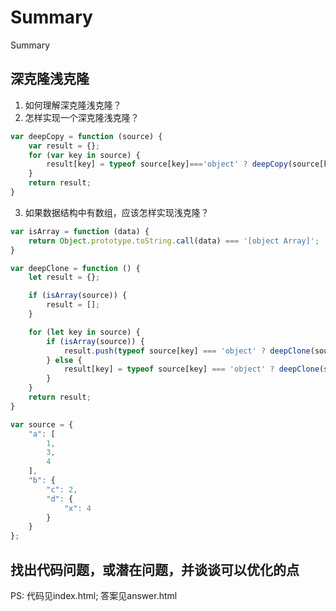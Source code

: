 # Summary
Summary

## 深克隆浅克隆
1. 如何理解深克隆浅克隆？
2. 怎样实现一个深克隆浅克隆？
```javascript
var deepCopy = function (source) { 
	var result = {};
	for (var key in source) {
		result[key] = typeof source[key]==='object' ? deepCopy(source[key]) : source[key];
	}
	return result; 
}
```

3. 如果数据结构中有数组，应该怎样实现浅克隆？

```javascript
var isArray = function (data) {
	return Object.prototype.toString.call(data) === '[object Array]';
}

var deepClone = function () {
	let result = {};

    if (isArray(source)) {
        result = [];
    }

    for (let key in source) {
        if (isArray(source)) {
            result.push(typeof source[key] === 'object' ? deepClone(source[key]) : source[key]);
        } else {
            result[key] = typeof source[key] === 'object' ? deepClone(source[key]) : source[key];
        }
    } 
    return result; 
}

var source = {
    "a": [
        1,
        3,
        4
    ],
    "b": {
        "c": 2,
        "d": {
            "x": 4
        }
    }
};
```

## 找出代码问题，或潜在问题，并谈谈可以优化的点

PS: 代码见index.html; 答案见answer.html